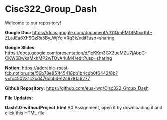 # Cisc322_Group_Dash
Welcome to our repository!

**Google Doc:** https://docs.google.com/document/d/11QmPMDtMbxrthL-ZLaJEa6XhSQzRa5By_WjYcjVRq3k/edit?usp=sharing

**Google Slides:** https://docs.google.com/presentation/d/1cKKm3GX3ueMZU7jAbpG-CKW6BwkaMxhMP2wTOvA4uM4/edit?usp=sharing

**Notion:** https://adorable-roast-fcb.notion.site/56b78e851f45418bb1b4cdb0f6442f8b?v=fc450231c2cd476cbbde12c9781a6277

**Github Repository:** https://github.com/eus-lwq/Cisc322_Group_Dash


**File Updates:**

**Dash1.0-withoutProject.html** A0 Assignment, open it by downloading it and click this HTML file
